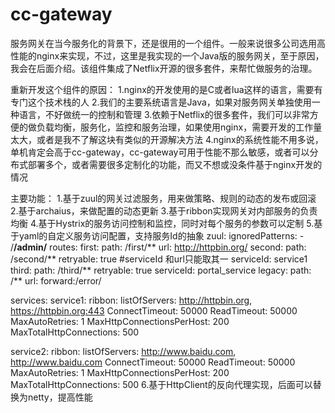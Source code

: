 # cc-gateway
服务网关在当今服务化的背景下，还是很用的一个组件。一般来说很多公司选用高性能的nginx来实现，不过，这里是我实现的一个Java版的服务网关，至于原因，我会在后面介绍。该组件集成了Netflix开源的很多套件，来帮忙做服务的治理。

重新开发这个组件的原因：
1.nginx的开发使用的是C或者lua这样的语言，需要有专门这个技术栈的人
2.我们的主要系统语言是Java，如果对服务网关单独使用一种语言，不好做统一的控制和管理
3.依赖于Netflix的很多套件，我们可以非常方便的做负载均衡，服务化，监控和服务治理，如果使用nginx，需要开发的工作量太大，或者是我不了解这块有类似的开源解决方法
4.nginx的系统性能不用多说，单机肯定会高于cc-gateway，cc-gateway可用于性能不那么敏感，或者可以分布式部署多个，或者需要很多定制化的功能，而又不想或没条件基于nginx开发的情况

主要功能：
1.基于zuul的网关过滤服务，用来做策略、规则的动态的发布或回滚
2.基于archaius，来做配置的动态更新
3.基于ribbon实现网关对内部服务的负责均衡
4.基于Hystrix的服务访问控制和监控，同时对每个服务的参数可以定制
5.基于yaml的自定义服务访问配置，支持服务Id的抽象
zuul:
  ignoredPatterns:
    - /**/admin/**
  routes:
    first:
      path: /first/**
      url: http://httpbin.org/
    second:
      path: /second/**
      retryable: true
      #serviceId 和url只能取其一
      serviceId: service1
    third:
      path: /third/**
      retryable: true
      serviceId: portal_service
    legacy:
      path: /**
      url: forward:/error/

services:
  service1:
    ribbon:
      listOfServers: http://httpbin.org, https://httpbin.org:443
      ConnectTimeout: 50000
      ReadTimeout: 50000
      MaxAutoRetries: 1
      MaxHttpConnectionsPerHost: 200
      MaxTotalHttpConnections: 500

  service2:
    ribbon:
      listOfServers: http://www.baidu.com, http://www.baidu.com
      ConnectTimeout: 50000
      ReadTimeout: 50000
      MaxAutoRetries: 1
      MaxHttpConnectionsPerHost: 200
      MaxTotalHttpConnections: 500
6.基于HttpClient的反向代理实现，后面可以替换为netty，提高性能
